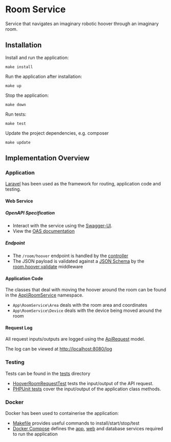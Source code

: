 # Room Service

Service that navigates an imaginary robotic hoover through an imaginary room.

Installation
-----------------------

Install and run the application:
```
make install
```

Run the application after installation:
```
make up
```

Stop the application:
```
make down
```

Run tests:
```
make test
```

Update the project dependencies, e.g. composer
```
make update
```


Implementation Overview
-----------------------

### Application
[Laravel](https://github.com/laravel/laravel) has been used as the framework for routing, application code and testing.

#### Web Service

##### OpenAPI Specification
- Interact with the service using the [Swagger-UI](http://localhost:8080).
- View the [OAS documentation](./public/openapi/roomservice.yml)

##### Endpoint
- The `/room/hoover` endpoint is handled by the [controller](./app/Http/Controllers/RoomController.php)
- The JSON payload is validated against a [JSON Schema](./resources/jsonschema/room.hoover.request.json)
  by the [room.hoover.validate](./app/Http/Middleware/RoomHooverRequestValidator.php) middleware

#### Application Code
The classes that deal with moving the hoover around the room can be found in the [App\RoomService](./app/RoomService) namespace.
- `App\RoomService\Area` deals with the room area and coordinates
- `App\RoomService\Device` deals with the device being moved around the room

#### Request Log
All request inputs/outputs are logged using the [ApiRequest](./app/ApiRequest.php) model.

The log can be viewed at <http://localhost:8080/log>

### Testing
Tests can be found in the [tests](./tests/) directory
- [HooverRoomRequestTest](./tests/Feature/HooverRoomRequestTest.php) tests the input/output of the API request.
- [PHPUnit tests](./tests/Unit) cover the input/output of the application class methods.

### Docker
Docker has been used to containerise the application:
- [Makefile](./Makefile) provides useful commands to install/start/stop/test
- [Docker Compose](./docker-compose.yml) defines the [app](./app.dockerfile), [web](web.dockerfile) and 
  database services required to run the application 

